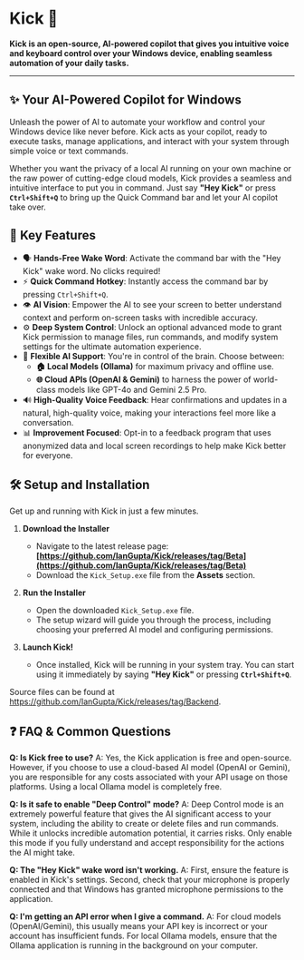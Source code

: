 # Kick 🚀

**Kick is an open-source, AI-powered copilot that gives you intuitive voice and keyboard control over your Windows device, enabling seamless automation of your daily tasks.**

---

## ✨ Your AI-Powered Copilot for Windows

Unleash the power of AI to automate your workflow and control your Windows device like never before. Kick acts as your copilot, ready to execute tasks, manage applications, and interact with your system through simple voice or text commands.

Whether you want the privacy of a local AI running on your own machine or the raw power of cutting-edge cloud models, Kick provides a seamless and intuitive interface to put you in command. Just say **"Hey Kick"** or press **`Ctrl+Shift+Q`** to bring up the Quick Command bar and let your AI copilot take over.

## 🌟 Key Features

* 🗣️ **Hands-Free Wake Word**: Activate the command bar with the "Hey Kick" wake word. No clicks required!
* ⚡ **Quick Command Hotkey**: Instantly access the command bar by pressing `Ctrl+Shift+Q`.
* 👁️ **AI Vision**: Empower the AI to see your screen to better understand context and perform on-screen tasks with incredible accuracy.
* ⚙️ **Deep System Control**: Unlock an optional advanced mode to grant Kick permission to manage files, run commands, and modify system settings for the ultimate automation experience.
* 🧠 **Flexible AI Support**: You're in control of the brain. Choose between:
    * **🏠 Local Models (Ollama)** for maximum privacy and offline use.
    * **🌐 Cloud APIs (OpenAI & Gemini)** to harness the power of world-class models like GPT-4o and Gemini 2.5 Pro.
* 🔊 **High-Quality Voice Feedback**: Hear confirmations and updates in a natural, high-quality voice, making your interactions feel more like a conversation.
* 📊 **Improvement Focused**: Opt-in to a feedback program that uses anonymized data and local screen recordings to help make Kick better for everyone.

## 🛠️ Setup and Installation

Get up and running with Kick in just a few minutes.

1.  **Download the Installer**
    * Navigate to the latest release page: **[https://github.com/IanGupta/Kick/releases/tag/Beta](https://github.com/IanGupta/Kick/releases/tag/Beta)**
    * Download the `Kick_Setup.exe` file from the **Assets** section.

2.  **Run the Installer**
    * Open the downloaded `Kick_Setup.exe` file.
    * The setup wizard will guide you through the process, including choosing your preferred AI model and configuring permissions.

3.  **Launch Kick!**
    * Once installed, Kick will be running in your system tray. You can start using it immediately by saying **"Hey Kick"** or pressing **`Ctrl+Shift+Q`**.
  
Source files can be found at https://github.com/IanGupta/Kick/releases/tag/Backend.

## ❓ FAQ & Common Questions

**Q: Is Kick free to use?**
A: Yes, the Kick application is free and open-source. However, if you choose to use a cloud-based AI model (OpenAI or Gemini), you are responsible for any costs associated with your API usage on those platforms. Using a local Ollama model is completely free.

**Q: Is it safe to enable "Deep Control" mode?**
A: Deep Control mode is an extremely powerful feature that gives the AI significant access to your system, including the ability to create or delete files and run commands. While it unlocks incredible automation potential, it carries risks. Only enable this mode if you fully understand and accept responsibility for the actions the AI might take.

**Q: The "Hey Kick" wake word isn't working.**
A: First, ensure the feature is enabled in Kick's settings. Second, check that your microphone is properly connected and that Windows has granted microphone permissions to the application.

**Q: I'm getting an API error when I give a command.**
A: For cloud models (OpenAI/Gemini), this usually means your API key is incorrect or your account has insufficient funds. For local Ollama models, ensure that the Ollama application is running in the background on your computer.
